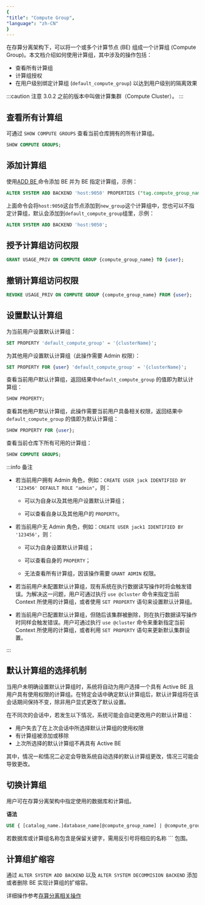 ```yaml
---
{
"title": "Compute Group",
"language": "zh-CN"
}
---
```


<!--
Licensed to the Apache Software Foundation (ASF) under one
or more contributor license agreements.  See the NOTICE file
distributed with this work for additional information
regarding copyright ownership.  The ASF licenses this file
to you under the Apache License, Version 2.0 (the
"License"); you may not use this file except in compliance
with the License.  You may obtain a copy of the License at

  http://www.apache.org/licenses/LICENSE-2.0

Unless required by applicable law or agreed to in writing,
software distributed under the License is distributed on an
"AS IS" BASIS, WITHOUT WARRANTIES OR CONDITIONS OF ANY
KIND, either express or implied.  See the License for the
specific language governing permissions and limitations
under the License.
-->

在存算分离架构下，可以将一个或多个计算节点 (BE) 组成一个计算组 (Compute Group)。本文档介绍如何使用计算组，其中涉及的操作包括：

- 查看所有计算组
- 计算组授权
- 在用户级别绑定计算组 (`default_compute_group`) 以达到用户级别的隔离效果

:::caution 注意
3.0.2 之前的版本中叫做计算集群（Compute Cluster）。
:::

## 查看所有计算组

可通过 `SHOW COMPUTE GROUPS` 查看当前仓库拥有的所有计算组。

```sql
SHOW COMPUTE GROUPS;
```

## 添加计算组

使用[ADD BE ](../../sql-manual/sql-statements/Cluster-Management-Statements/ALTER-SYSTEM-ADD-BACKEND.md)命令添加 BE 并为 BE 指定计算组，示例：

```sql
ALTER SYSTEM ADD BACKEND 'host:9050' PROPERTIES ("tag.compute_group_name" = "new_group");
```

上面命令会将`host:9050`这台节点添加到`new_group`这个计算组中，您也可以不指定计算组，默认会添加到`default_compute_group`组里，示例：

```sql
ALTER SYSTEM ADD BACKEND 'host:9050';
```

## 授予计算组访问权限

```sql
GRANT USAGE_PRIV ON COMPUTE GROUP {compute_group_name} TO {user};
```

## 撤销计算组访问权限

```sql
REVOKE USAGE_PRIV ON COMPUTE GROUP {compute_group_name} FROM {user};
```

## 设置默认计算组

为当前用户设置默认计算组：

```sql
SET PROPERTY 'default_compute_group' = '{clusterName}';
```

为其他用户设置默认计算组（此操作需要 Admin 权限）：

```sql
SET PROPERTY FOR {user} 'default_compute_group' = '{clusterName}';
```

查看当前用户默认计算组，返回结果中`default_compute_group` 的值即为默认计算组：

```sql
SHOW PROPERTY;
```

查看其他用户默认计算组，此操作需要当前用户具备相关权限，返回结果中`default_compute_group` 的值即为默认计算组：

```sql
SHOW PROPERTY FOR {user};
```

查看当前仓库下所有可用的计算组：

```sql
SHOW COMPUTE GROUPS;
```

:::info 备注

- 若当前用户拥有 Admin 角色，例如：`CREATE USER jack IDENTIFIED BY '123456' DEFAULT ROLE "admin"`，则：
    
    - 可以为自身以及其他用户设置默认计算组；
    
    - 可以查看自身以及其他用户的 `PROPERTY`。

- 若当前用户无 Admin 角色，例如：`CREATE USER jack1 IDENTIFIED BY '123456'`，则：

    - 可以为自身设置默认计算组；

    - 可以查看自身的 `PROPERTY`；

    - 无法查看所有计算组，因该操作需要 `GRANT ADMIN` 权限。

- 若当前用户未配置默认计算组，现有系统在执行数据读写操作时将会触发错误。为解决这一问题，用户可通过执行 `use @cluster` 命令来指定当前 Context 所使用的计算组，或者使用 `SET PROPERTY` 语句来设置默认计算组。

- 若当前用户已配置默认计算组，但随后该集群被删除，则在执行数据读写操作时同样会触发错误。用户可通过执行 `use @cluster` 命令来重新指定当前 Context 所使用的计算组，或者利用 `SET PROPERTY` 语句来更新默认集群设置。

:::

## 默认计算组的选择机制

当用户未明确设置默认计算组时，系统将自动为用户选择一个具有 Active BE 且用户具有使用权限的计算组。在特定会话中确定默认计算组后，默认计算组将在该会话期间保持不变，除非用户显式更改了默认设置。

在不同次的会话中，若发生以下情况，系统可能会自动更改用户的默认计算组：

- 用户失去了在上次会话中所选择默认计算组的使用权限
- 有计算组被添加或移除
- 上次所选择的默认计算组不再具有 Active BE

其中，情况一和情况二必定会导致系统自动选择的默认计算组更改，情况三可能会导致更改。

## 切换计算组

用户可在存算分离架构中指定使用的数据库和计算组。

**语法**

```sql
USE { [catalog_name.]database_name[@compute_group_name] | @compute_group_name }
```

若数据库或计算组名称包含是保留关键字，需用反引号将相应的名称 ``` 包围。

## 计算组扩缩容

通过 `ALTER SYSTEM ADD BACKEND` 以及 `ALTER SYSTEM DECOMMISION BACKEND` 添加或者删除 BE 实现计算组的扩缩容。


详细操作参考[存算分离相关操作](../../compute-storage-decoupled/overview.md)
